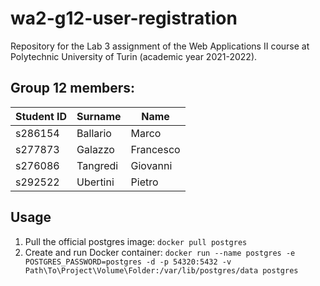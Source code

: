 # wa2-g12-user-registration

Repository for the Lab 3 assignment of the Web Applications II course at Polytechnic University of Turin (academic year 2021-2022).

## Group 12 members:
| Student ID | Surname | Name |
| --- | --- | --- |
| s286154 | Ballario | Marco |
| s277873 | Galazzo | Francesco |
| s276086 | Tangredi | Giovanni |
| s292522 | Ubertini | Pietro |

## Usage

1. Pull the official postgres image:
```docker pull postgres```
2. Create and run Docker container:
```docker run --name postgres -e POSTGRES_PASSWORD=postgres -d -p 54320:5432 -v Path\To\Project\Volume\Folder:/var/lib/postgres/data postgres```
